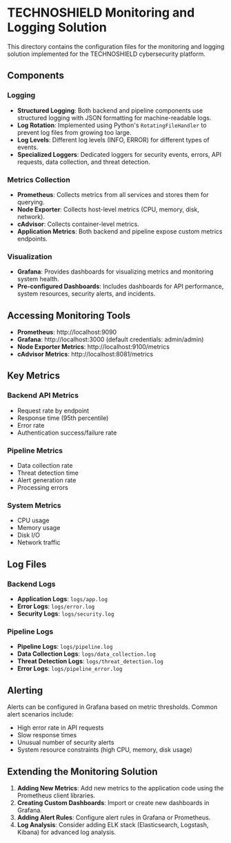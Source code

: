 # TECHNOSHIELD Monitoring and Logging Solution

This directory contains the configuration files for the monitoring and logging solution implemented for the TECHNOSHIELD cybersecurity platform.

## Components

### Logging

- **Structured Logging**: Both backend and pipeline components use structured logging with JSON formatting for machine-readable logs.
- **Log Rotation**: Implemented using Python's `RotatingFileHandler` to prevent log files from growing too large.
- **Log Levels**: Different log levels (INFO, ERROR) for different types of events.
- **Specialized Loggers**: Dedicated loggers for security events, errors, API requests, data collection, and threat detection.

### Metrics Collection

- **Prometheus**: Collects metrics from all services and stores them for querying.
- **Node Exporter**: Collects host-level metrics (CPU, memory, disk, network).
- **cAdvisor**: Collects container-level metrics.
- **Application Metrics**: Both backend and pipeline expose custom metrics endpoints.

### Visualization

- **Grafana**: Provides dashboards for visualizing metrics and monitoring system health.
- **Pre-configured Dashboards**: Includes dashboards for API performance, system resources, security alerts, and incidents.

## Accessing Monitoring Tools

- **Prometheus**: http://localhost:9090
- **Grafana**: http://localhost:3000 (default credentials: admin/admin)
- **Node Exporter Metrics**: http://localhost:9100/metrics
- **cAdvisor Metrics**: http://localhost:8081/metrics

## Key Metrics

### Backend API Metrics

- Request rate by endpoint
- Response time (95th percentile)
- Error rate
- Authentication success/failure rate

### Pipeline Metrics

- Data collection rate
- Threat detection time
- Alert generation rate
- Processing errors

### System Metrics

- CPU usage
- Memory usage
- Disk I/O
- Network traffic

## Log Files

### Backend Logs

- **Application Logs**: `logs/app.log`
- **Error Logs**: `logs/error.log`
- **Security Logs**: `logs/security.log`

### Pipeline Logs

- **Pipeline Logs**: `logs/pipeline.log`
- **Data Collection Logs**: `logs/data_collection.log`
- **Threat Detection Logs**: `logs/threat_detection.log`
- **Error Logs**: `logs/pipeline_error.log`

## Alerting

Alerts can be configured in Grafana based on metric thresholds. Common alert scenarios include:

- High error rate in API requests
- Slow response times
- Unusual number of security alerts
- System resource constraints (high CPU, memory, disk usage)

## Extending the Monitoring Solution

1. **Adding New Metrics**: Add new metrics to the application code using the Prometheus client libraries.
2. **Creating Custom Dashboards**: Import or create new dashboards in Grafana.
3. **Adding Alert Rules**: Configure alert rules in Grafana or Prometheus.
4. **Log Analysis**: Consider adding ELK stack (Elasticsearch, Logstash, Kibana) for advanced log analysis.